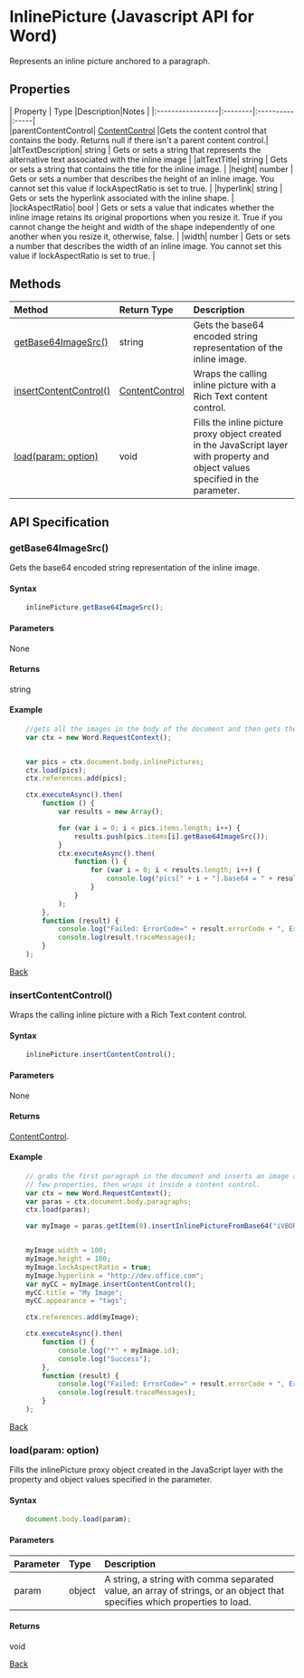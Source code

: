 # InlinePicture (Javascript API for Word)

Represents an inline picture anchored to a paragraph.

## Properties

| Property         | Type    |Description|Notes |
|:-----------------|:--------|:----------|:-----|\
|parentContentControl|  [ContentControl](contentControl.md)   |Gets the content control that contains the body. Returns null if there isn't a parent content control.|
|altTextDescription| string  | Gets or sets a string that represents the alternative text associated with the inline image  |
|altTextTitle| string  | Gets or sets a string that contains the title for the inline image. |
|height| number  |  Gets or sets a number that describes the height of an inline image. You cannot set this value if lockAspectRatio is set to true. |
|hyperlink| string  | Gets or sets the hyperlink associated with the inline shape. |
|lockAspectRatio| bool  | Gets or sets a value that indicates whether the inline image retains its original proportions when you resize it. True if you cannot change the height and width of the shape independently of one another when you resize it, otherwise, false. |
|width| number  | Gets or sets a number that describes the width of an inline image. You cannot set this value if lockAspectRatio is set to true. |

## Methods


| Method     | Return Type    |Description|
|:-----------------|:--------|:----------|
|[getBase64ImageSrc()](#getbase64imagesrc)| string | Gets the base64 encoded string representation of the inline image. | 
|[insertContentControl()](#insertcontentcontrol)| [ContentControl](contentcontrol.md)  |Wraps the calling inline picture with a Rich Text content control. |  
|[load(param: option)](#loadparam-option)| void | Fills the inline picture proxy object created in the JavaScript layer with property and object values specified in the parameter.|

## API Specification

### getBase64ImageSrc()
Gets the base64 encoded string representation of the inline image.

#### Syntax
```js
    inlinePicture.getBase64ImageSrc();
```
#### Parameters

None

#### Returns

string


#### Example

```js
    //gets all the images in the body of the document and then gets the base64 for each.
    var ctx = new Word.RequestContext();


    var pics = ctx.document.body.inlinePictures;
    ctx.load(pics);
    ctx.references.add(pics);

    ctx.executeAsync().then(
        function () {
            var results = new Array();

            for (var i = 0; i < pics.items.length; i++) {
                results.push(pics.items[i].getBase64ImageSrc());
            }
            ctx.executeAsync().then(
                function () {
                    for (var i = 0; i < results.length; i++) {
                        console.log("pics[" + i + "].base64 = " + results[i].value);
                    }
                }
            );
        },
        function (result) {
            console.log("Failed: ErrorCode=" + result.errorCode + ", ErrorMessage=" + result.errorMessage);
            console.log(result.traceMessages);
        }
    );

```
[Back](#methods)


### insertContentControl()

Wraps the calling inline picture with a Rich Text content control.

#### Syntax
```js
    inlinePicture.insertContentControl();
```
#### Parameters

None

#### Returns

[ContentControl](contentControl.md).

#### Example

```js
    // grabs the first paragraph in the document and inserts an image at the end of it, then sets a
    // few properties, then wraps it inside a content control.
    var ctx = new Word.RequestContext();
    var paras = ctx.document.body.paragraphs;
    ctx.load(paras);

    var myImage = paras.getItem(0).insertInlinePictureFromBase64("iVBORw0KGgoAAAANSUhEUgAAAIAAAACABAMAAAAxEHz4AAAAJFBMVEX///9GRkZGRkZGRkZGRkZGRkZGRkZGRkYBpO9/ugDyUCL/uQGm4PjWAAAACHRSTlMBCQ0RFRknMx7uViEAAAB3SURBVGje7dcxCYBQGEXhi6izYBHB0RIiiAXkzW5iAMEKFnCwguVscJd/ecM5Ab79SNHK5FqlZXeNql/XIx23awMAAAAAAAAAAAAAAAAAyBwIvzNJxeyapLZ3Naou1ykNn6sDAAAAAAAAAAAAAAAAAMgcCL9ztB/UhshWs1l/WAAAAABJRU5ErkJggg==", Word.InsertLocation.end);


    myImage.width = 100;
    myImage.height = 100;
    myImage.lockAspectRatio = true;
    myImage.hyperlink = "http://dev.office.com";
    var myCC = myImage.insertContentControl();
    myCC.title = "My Image";
    myCC.appearance = "tags";

    ctx.references.add(myImage);

    ctx.executeAsync().then(
        function () {
            console.log("*" + myImage.id);
            console.log("Success");
        },
        function (result) {
            console.log("Failed: ErrorCode=" + result.errorCode + ", ErrorMessage=" + result.errorMessage);
            console.log(result.traceMessages);
        }
    );
```
[Back](#methods)

### load(param: option)
Fills the inlinePicture proxy object created in the JavaScript layer with the property and object values specified in the parameter.

#### Syntax
```js
    document.body.load(param);
```

#### Parameters
| Parameter       | Type    |Description|
|:---------------|:--------|:----------|
|param|object| A string, a string with comma separated value, an array of strings, or an object that specifies which properties to load.  |

#### Returns
void

[Back](#methods)
